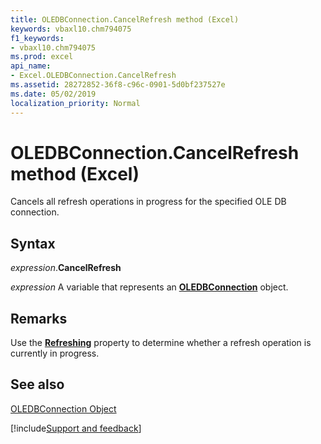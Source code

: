 ```yaml
---
title: OLEDBConnection.CancelRefresh method (Excel)
keywords: vbaxl10.chm794075
f1_keywords:
- vbaxl10.chm794075
ms.prod: excel
api_name:
- Excel.OLEDBConnection.CancelRefresh
ms.assetid: 28272852-36f8-c96c-0901-5d0bf237527e
ms.date: 05/02/2019
localization_priority: Normal
---
```



# OLEDBConnection.CancelRefresh method (Excel)

Cancels all refresh operations in progress for the specified OLE DB connection.


## Syntax

_expression_.**CancelRefresh**

_expression_ A variable that represents an **[OLEDBConnection](Excel.OLEDBConnection.md)** object.


## Remarks

Use the  **[Refreshing](Excel.OLEDBConnection.Refreshing.md)** property to determine whether a refresh operation is currently in progress.


## See also


[OLEDBConnection Object](Excel.OLEDBConnection.md)

[!include[Support and feedback](~/includes/feedback-boilerplate.md)]